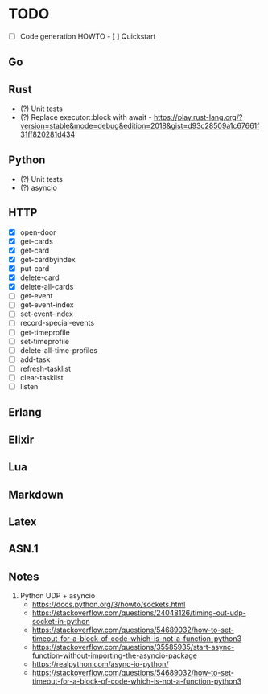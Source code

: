 # TODO

- [ ] Code generation HOWTO
      - [ ] Quickstart

## Go

## Rust
- (?) Unit tests
- (?) Replace executor::block with await
      - https://play.rust-lang.org/?version=stable&mode=debug&edition=2018&gist=d93c28509a1c67661f31ff820281d434

## Python
- (?) Unit tests
- (?) asyncio

## HTTP
- [x] open-door
- [x] get-cards
- [x] get-card
- [x] get-cardbyindex
- [x] put-card
- [x] delete-card
- [x] delete-all-cards
- [ ] get-event
- [ ] get-event-index
- [ ] set-event-index
- [ ] record-special-events
- [ ] get-timeprofile
- [ ] set-timeprofile
- [ ] delete-all-time-profiles
- [ ] add-task
- [ ] refresh-tasklist
- [ ] clear-tasklist
- [ ] listen

## Erlang

## Elixir

## Lua

## Markdown

## Latex

## ASN.1

## Notes

1. Python UDP + asyncio
   - https://docs.python.org/3/howto/sockets.html
   - https://stackoverflow.com/questions/24048126/timing-out-udp-socket-in-python
   - https://stackoverflow.com/questions/54689032/how-to-set-timeout-for-a-block-of-code-which-is-not-a-function-python3
   - https://stackoverflow.com/questions/35585935/start-async-function-without-importing-the-asyncio-package
   - https://realpython.com/async-io-python/
   - https://stackoverflow.com/questions/54689032/how-to-set-timeout-for-a-block-of-code-which-is-not-a-function-python3
